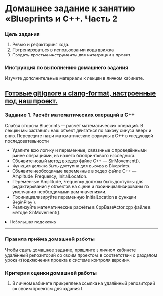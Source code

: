 # Домашнее задание к занятию «Blueprints и С++. Часть 2
### Цель задания
1. Ревью и рефакторинг кода.
2. Потренироваться в использовании кода движка.
3. Создать простые инструменты для интеграции в проект.
### Инструкция по выполнению домашнего задания
Изучите дополнительные материалы к лекции в личном кабинете.

[Готовые gitignore и clang-format, настроенные под наш проект.](https://github.com/netology-code/pue-homeworks/blob/main/04/Lessons4.zip)
------
### Задание 1. Расчёт математических операций в С++
Cлабая сторона Blueprints — расчёт математических операций. В лекции мы заставили наш объект двигаться по закону синуса вверх и вниз. Переведите наши математические формулы в С++ в следующей последовательности.
* Удалите всю логику и переменные, связанные с проведёнными ранее операциями, из нашего блюпринтового наследника.
* Объявите новый метод в хедер файле С++ — SinMovement().
* Функция должна быть доступна для вызова в Blueprints.
* Объявите необходимые переменные в хедер файле С++ — Amplitude, Frequency, InitialLocation.
* Переменные Amplitude, Frequency должны быть доступны для редактирования у объектов на сцене и проинициализированы по умолчанию необходимыми вам значениями.
* Проинициализируйте переменную InitialLocation в функции BeginPlay().
* Реализуйте математические расчёты в CppBaseActor.срр файле в методе SinMovement().
<details><summary>Небольшая подсказка</summary>
Чтобы обратиться к расчёту синуса в коде, нужно воспользоваться специальной структурой, которая называется FMath. Она хранит различные математические и тригонометрические выражения.

* Скомпилируйте свой код. Запустите проект и вызовите свою функцию в Event Graph в событии Event Tick. 

Вы подготовили простейший инструмент, который может использовать любой желающий (геймдизайнеры, художники и т. д.), даже не знакомый с языком С++. Проверьте, что переменные Amplitude, Frequency доступны к редактированию у объектов A_CppBase на уровне.</details>

------
### Правила приёма домашней работы
Чтобы сдать домашнее задание, пришлите в личном кабинете удалённый репозиторий со своим проектом, в соответствии с разделом урока «Подключения проекта к системе контроля версий».
### Критерии оценки домашней работы
1. В личном кабинете прикреплена ссылка на удалённый репозиторий со своим проектом для задания 1.